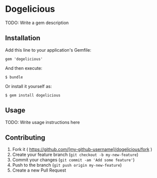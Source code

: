 # Dogelicious

TODO: Write a gem description

## Installation

Add this line to your application's Gemfile:

    gem 'dogelicious'

And then execute:

    $ bundle

Or install it yourself as:

    $ gem install dogelicious

## Usage

TODO: Write usage instructions here

## Contributing

1. Fork it ( https://github.com/[my-github-username]/dogelicious/fork )
2. Create your feature branch (`git checkout -b my-new-feature`)
3. Commit your changes (`git commit -am 'Add some feature'`)
4. Push to the branch (`git push origin my-new-feature`)
5. Create a new Pull Request
